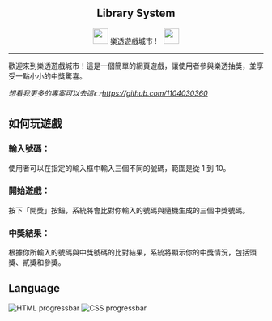 <p align="center">
 <h2 align="center">Library System</h2>
 <p align="center"><img style="margin-bottom:-10px; height: 30px; width:30px;  " src="https://readme-components.vercel.app/api?component=logo&logo=react&fill=linear-gradient%2862deg%2C%20%238EC5FC%200%25%2C%20%23E0C3FC%20100%25%29%3B%0A&text=false&animation=spin"/>
 樂透遊戲城市 !
<img style="margin-bottom:-10px; height: 30px; width:30px;  margin-left: 10px;" src="https://readme-components.vercel.app/api?component=logo&logo=react&fill=linear-gradient%2862deg%2C%20%238EC5FC%200%25%2C%20%23E0C3FC%20100%25%29%3B%0A&text=false&animation=spin"/></p>
</p>
<hr>
歡迎來到樂透遊戲城市！這是一個簡單的網頁遊戲，讓使用者參與樂透抽獎，並享受一點小小的中獎驚喜。

*想看我更多的專案可以去這👉https://github.com/1104030360*
## 如何玩遊戲
### 輸入號碼：
  使用者可以在指定的輸入框中輸入三個不同的號碼，範圍是從 1 到 10。
### 開始遊戲：
  按下「開獎」按鈕，系統將會比對你輸入的號碼與隨機生成的三個中獎號碼。
### 中獎結果：
  根據你所輸入的號碼與中獎號碼的比對結果，系統將顯示你的中獎情況，包括頭獎、貳獎和參獎。

## Language


![HTML progressbar](https://readme-components.vercel.app/api?component=linearprogress&value=75&skill=HTML&fill=linear-gradient%2862deg%2C%20%238EC5FC%200%25%2C%20%23E0C3FC%20100%25%29%3B%0A)
![CSS progressbar](https://readme-components.vercel.app/api?component=linearprogress&value=25&skill=CSS&fill=linear-gradient%2862deg%2C%20%238EC5FC%200%25%2C%20%23E0C3FC%20100%25%29%3B%0A)
